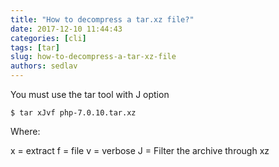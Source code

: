 ```yaml
---
title: "How to decompress a tar.xz file?"
date: 2017-12-10 11:44:43
categories: [cli]
tags: [tar]
slug: how-to-decompress-a-tar-xz-file
authors: sedlav
---
```


You must use the tar tool with J option

```
$ tar xJvf php-7.0.10.tar.xz
```

Where:

x = extract
f = file
v = verbose
J = Filter the archive through xz
